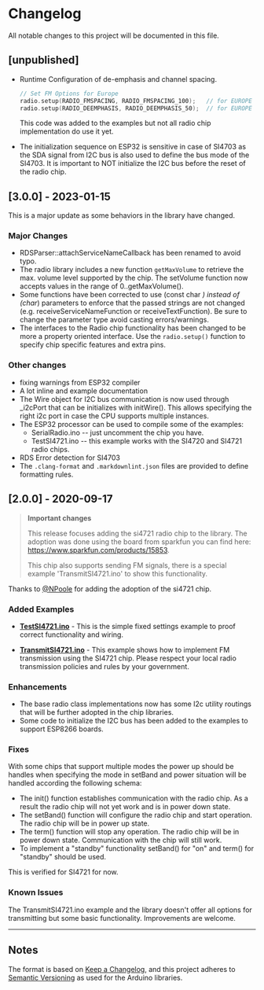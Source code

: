 # Changelog

All notable changes to this project will be documented in this file.

## [unpublished]

* Runtime Configuration of de-emphasis and channel spacing.

    ``` cpp
    // Set FM Options for Europe
    radio.setup(RADIO_FMSPACING, RADIO_FMSPACING_100);   // for EUROPE
    radio.setup(RADIO_DEEMPHASIS, RADIO_DEEMPHASIS_50);  // for EUROPE
    ```

  This code was added to the examples but not all radio chip implementation do use it yet.

* The initialization sequence on ESP32 is sensitive in case of SI4703
  as the SDA signal from I2C bus is also used to define the bus mode
  of the SI4703.
  It is important to NOT initialize the I2C bus before the reset of the radio chip.



## [3.0.0] - 2023-01-15

This is a major update as some behaviors in the library have changed.

### Major Changes

* RDSParser::attachServiceNameCallback has been renamed to avoid typo.
* The radio library includes a new function `getMaxVolume` to retrieve the max. volume level supported by the chip.
  The setVolume function now accepts values in the range of 0..getMaxVolume().
* Some functions have been corrected to use (const char *) instead of (char*) parameters to enforce that the passed strings are not changed
  (e.g. receiveServiceNameFunction or receiveTextFunction). Be sure to change the parameter type avoid casting errors/warnings.
* The interfaces to the Radio chip functionality has been changed to be more a property oriented interface.
  Use the `radio.setup()` function to specify chip specific features and extra pins.

### Other changes

* fixing warnings from ESP32 compiler
* A lot inline and example documentation
* The Wire object for I2C bus communication is now used through _i2cPort that can be initializes with initWire().
  This allows specifying the right i2c port in case the CPU supports multiple instances.
* The ESP32 processor can be used to compile some of the examples:
  * SerialRadio.ino --  just uncomment the chip you have.
  * TestSI4721.ino --  this example works with the SI4720 and SI4721 radio chips.
* RDS Error detection for SI4703
* The `.clang-format` and `.markdownlint.json` files are provided to define formatting rules.


## [2.0.0] - 2020-09-17

> **Important changes**
>
> This release focuses adding the si4721 radio chip to the library. The adoption was done using the board from sparkfun you can find here:
> <https://www.sparkfun.com/products/15853>.
>
> This chip also supports sending FM signals, there is a special example 'TransmitSI4721.ino' to show this functionality.

Thanks to [@NPoole](https://github.com/NPoole) for adding the adoption of the si4721 chip.


### Added Examples

* **[TestSI4721.ino](/examples/TestSI4721/TestSI4721.md)** - This is the simple fixed settings example to proof correct functionality and wiring.

* **[TransmitSI4721.ino](/examples/TransmitSI4721/TransmitSI4721.md)** - This example shows how to implement FM transmission using the SI4721 chip. Please respect your local radio transmission policies and rules by your government.


### Enhancements

* The base radio class implementations now has some I2c utility routings that will be further adopted in the chip libraries.
* Some code to initialize the I2C bus has been added to the examples to support ESP8266 boards.

### Fixes

With some chips that support multiple modes the power up should be handles when specifying the mode in setBand and power situation will be handled according the following schema:

* The init() function establishes communication with the radio chip. As a result the radio chip will not yet work and is in power down state.
* The setBand() function will configure the radio chip and start operation. The radio chip will be in power up state.
* The term() function will stop any operation. The radio chip will be in power down state. Communication with the chip will still work.
* To implement a "standby" functionality setBand() for "on" and term() for "standby" should be used.

This is verified for SI4721 for now.

### Known Issues

The TransmitSI4721.ino example and the library doesn't offer all options for transmitting but some basic functionality.
Improvements are welcome.

---

## Notes

The format is based on [Keep a Changelog](https://keepachangelog.com/en/1.0.0/),
and this project adheres to [Semantic Versioning](https://semver.org/spec/v2.0.0.html) as used for the Arduino libraries.
